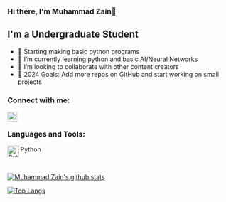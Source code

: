 ### Hi there, I'm Muhammad Zain👋


## I'm a Undergraduate Student

- 🔭 Starting making basic python programs
- 🌱 I’m currently learning python and basic AI/Neural Networks
- 👯 I’m looking to collaborate with other content creators
- 🥅 2024 Goals: Add more repos on GitHub and start working on small projects


### Connect with me:

[<img align="left" alt="Muhammad Zain | LinkedIn" width="22px" src="https://upload.wikimedia.org/wikipedia/commons/c/ca/LinkedIn_logo_initials.png" />][linkedin]
<br />

### Languages and Tools:

<img align="left" alt="Python" width="26px" src="https://upload.wikimedia.org/wikipedia/commons/thumb/c/c3/Python-logo-notext.svg/1200px-Python-logo-notext.svg.png" />Python

<br />

[![Muhammad Zain's github stats](https://github-readme-stats.vercel.app/api?username=muhammadzain2005)](https://github.com/muhammadzain2005/github-readme-stats)

[![Top Langs](https://github-readme-stats.vercel.app/api/top-langs/?username=MuhammadZain2005)](https://github.com/MuhammadZain2005/github-readme-stats)

[linkedin]: https://www.linkedin.com/in/muhammad-zain-asad-94316b286/
